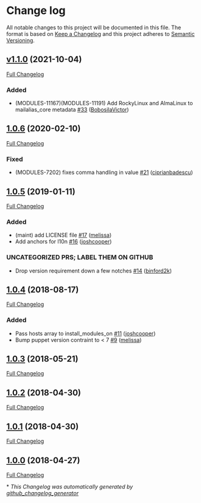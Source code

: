 # Change log

All notable changes to this project will be documented in this file. The format is based on [Keep a Changelog](http://keepachangelog.com/en/1.0.0/) and this project adheres to [Semantic Versioning](http://semver.org).

## [v1.1.0](https://github.com/puppetlabs/puppetlabs-mailalias_core/tree/v1.1.0) (2021-10-04)

[Full Changelog](https://github.com/puppetlabs/puppetlabs-mailalias_core/compare/1.0.6...v1.1.0)

### Added

- \(MODULES-11167\)\(MODULES-11191\) Add RockyLinux and AlmaLinux to mailalias\_core metadata [\#33](https://github.com/puppetlabs/puppetlabs-mailalias_core/pull/33) ([BobosilaVictor](https://github.com/BobosilaVictor))

## [1.0.6](https://github.com/puppetlabs/puppetlabs-mailalias_core/tree/1.0.6) (2020-02-10)

[Full Changelog](https://github.com/puppetlabs/puppetlabs-mailalias_core/compare/1.0.5...1.0.6)

### Fixed

- \(MODULES-7202\) fixes comma handling in value [\#21](https://github.com/puppetlabs/puppetlabs-mailalias_core/pull/21) ([ciprianbadescu](https://github.com/ciprianbadescu))

## [1.0.5](https://github.com/puppetlabs/puppetlabs-mailalias_core/tree/1.0.5) (2019-01-11)

[Full Changelog](https://github.com/puppetlabs/puppetlabs-mailalias_core/compare/1.0.4...1.0.5)

### Added

- \(maint\) add LICENSE file [\#17](https://github.com/puppetlabs/puppetlabs-mailalias_core/pull/17) ([melissa](https://github.com/melissa))
- Add anchors for l10n [\#16](https://github.com/puppetlabs/puppetlabs-mailalias_core/pull/16) ([joshcooper](https://github.com/joshcooper))

### UNCATEGORIZED PRS; LABEL THEM ON GITHUB

- Drop version requirement down a few notches [\#14](https://github.com/puppetlabs/puppetlabs-mailalias_core/pull/14) ([binford2k](https://github.com/binford2k))

## [1.0.4](https://github.com/puppetlabs/puppetlabs-mailalias_core/tree/1.0.4) (2018-08-17)

[Full Changelog](https://github.com/puppetlabs/puppetlabs-mailalias_core/compare/1.0.3...1.0.4)

### Added

- Pass hosts array to install\_modules\_on [\#11](https://github.com/puppetlabs/puppetlabs-mailalias_core/pull/11) ([joshcooper](https://github.com/joshcooper))
- Bump puppet version contraint to \< 7 [\#9](https://github.com/puppetlabs/puppetlabs-mailalias_core/pull/9) ([melissa](https://github.com/melissa))

## [1.0.3](https://github.com/puppetlabs/puppetlabs-mailalias_core/tree/1.0.3) (2018-05-21)

[Full Changelog](https://github.com/puppetlabs/puppetlabs-mailalias_core/compare/1.0.2...1.0.3)

## [1.0.2](https://github.com/puppetlabs/puppetlabs-mailalias_core/tree/1.0.2) (2018-04-30)

[Full Changelog](https://github.com/puppetlabs/puppetlabs-mailalias_core/compare/1.0.1...1.0.2)

## [1.0.1](https://github.com/puppetlabs/puppetlabs-mailalias_core/tree/1.0.1) (2018-04-30)

[Full Changelog](https://github.com/puppetlabs/puppetlabs-mailalias_core/compare/1.0.0...1.0.1)

## [1.0.0](https://github.com/puppetlabs/puppetlabs-mailalias_core/tree/1.0.0) (2018-04-27)

[Full Changelog](https://github.com/puppetlabs/puppetlabs-mailalias_core/compare/e7978ebb8e36bea5b90c21cdb4c0b9e7f4e5c8d4...1.0.0)



\* *This Changelog was automatically generated by [github_changelog_generator](https://github.com/github-changelog-generator/github-changelog-generator)*

